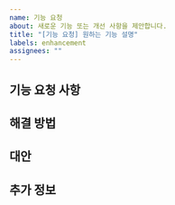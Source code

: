 ```yaml
---
name: 기능 요청
about: 새로운 기능 또는 개선 사항을 제안합니다.
title: "[기능 요청] 원하는 기능 설명"
labels: enhancement
assignees: ""
---
```


## 기능 요청 사항

<!-- 어떤 기능을 추가하거나 개선하고 싶은지 설명해주세요. -->

## 해결 방법

<!-- 이 기능을 어떻게 구현할지에 대한 간단한 설명을 적어주세요. -->

## 대안

<!-- 이 기능의 대체 방안이 있으면 알려주세요. -->

## 추가 정보

<!-- 기능 요청과 관련하여 추가적으로 설명할 내용이 있으면 적어주세요. -->

